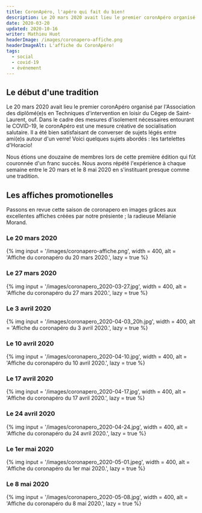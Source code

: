 ```yaml
---
title: CoronApéro, l'apéro qui fait du bien!
description: Le 20 mars 2020 avait lieu le premier coronApéro organisé par l'Association des diplômé(e)s en Techniques d'intervention en loisir du Cégep de Saint-Laurent.
date: 2020-03-20
updated: 2020-10-16
writer: Mathieu Huot
headerImage: /images/coronapero-affiche.png
headerImageAlt: L'affiche du CoronApéro!
tags:
  - social
  - covid-19
  - événement
---
```

## Le début d'une tradition
Le 20 mars 2020 avait lieu le premier coronApéro organisé par l'Association des diplômé(e)s en Techniques d'intervention en loisir du Cégep de Saint-Laurent, ouf. Dans le cadre des mesures 
d'isolement nécessaires entourant le COVID-19, le coronApéro est une mesure créative de socialisation salutaire. Il a été bien satisfaisant de converser de sujets légés entre ami(e)s autour d'un verre! Voici quelques sujets abordés : les tartelettes d'Horacio!

Nous étions une douzaine de membres lors de cette première édition qui fût couronnée d'un franc succès. Nous avons répété l'expérience à chaque semaine entre le 20 mars et le 8 mai 2020 en s'instituant presque comme une tradition.

## Les affiches promotionelles
Passons en revue cette saison de coronapero en images grâces aux excellentes affiches créées par notre présiente ; la radieuse Mélanie Morand.

### Le 20 mars 2020

{% img
input = '/images/coronapero-affiche.png',
width = 400,
alt = 'Affiche du coronapéro du 20 mars 2020.',
lazy = true
%}

### Le 27 mars 2020

{% img
input = '/images/coronapero_2020-03-27.jpg',
width = 400,
alt = 'Affiche du coronapéro du 27 mars 2020.',
lazy = true
%}

### Le 3 avril 2020

{% img
input = '/images/coronapero_2020-04-03_20h.jpg',
width = 400,
alt = 'Affiche du coronapéro du 3 avril 2020.',
lazy = true
%}

### Le 10 avril 2020

{% img
input = '/images/coronapero_2020-04-10.jpg',
width = 400,
alt = 'Affiche du coronapéro du 10 avril 2020.',
lazy = true
%}

### Le 17 avril 2020

{% img
input = '/images/coronapero_2020-04-17.jpg',
width = 400,
alt = 'Affiche du coronapéro du 17 avril 2020.',
lazy = true
%}

### Le 24 avril 2020

{% img
input = '/images/coronapero_2020-04-24.jpg',
width = 400,
alt = 'Affiche du coronapéro du 24 avril 2020.',
lazy = true
%}

### Le 1er mai 2020

{% img
input = '/images/coronapero_2020-05-01.jpeg',
width = 400,
alt = 'Affiche du coronapéro du 1er mai 2020.',
lazy = true
%}

### Le 8 mai 2020

{% img
input = '/images/coronapero_2020-05-08.jpg',
width = 400,
alt = 'Affiche du coronapéro du 8 mai 2020.',
lazy = true
%}